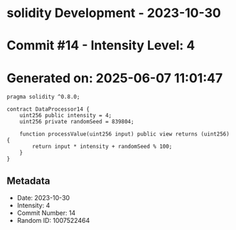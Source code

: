 ﻿# solidity Development - 2023-10-30
# Commit #14 - Intensity Level: 4
# Generated on: 2025-06-07 11:01:47
```solidity
pragma solidity ^0.8.0;

contract DataProcessor14 {
    uint256 public intensity = 4;
    uint256 private randomSeed = 839804;

    function processValue(uint256 input) public view returns (uint256) {
        return input * intensity + randomSeed % 100;
    }
}
```
## Metadata
- Date: 2023-10-30
- Intensity: 4
- Commit Number: 14
- Random ID: 1007522464
